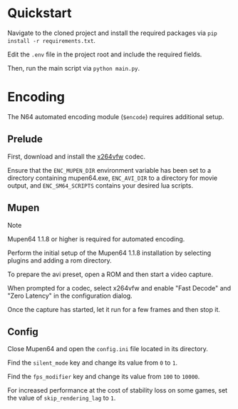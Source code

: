 # Quickstart

Navigate to the cloned project and install the required packages via `pip install -r requirements.txt`.

Edit the `.env` file in the project root and include the required fields.

Then, run the main script via `python main.py`.

# Encoding

The N64 automated encoding module (`$encode`) requires additional setup.

## Prelude

First, download and install the [x264vfw](https://sourceforge.net/projects/x264vfw/) codec.

Ensure that the `ENC_MUPEN_DIR` environment variable has been set to a directory containing mupen64.exe,
`ENC_AVI_DIR` to a directory for movie output, and `ENC_SM64_SCRIPTS` contains your desired lua scripts.

## Mupen

> [!NOTE]  
> Mupen64 1.1.8 or higher is required for automated encoding.

Perform the initial setup of the Mupen64 1.1.8 installation by selecting plugins and adding a rom directory.

To prepare the avi preset, open a ROM and then start a video capture.

When prompted for a codec, select x264vfw and enable "Fast Decode" and "Zero Latency" in the configuration dialog.

Once the capture has started, let it run for a few frames and then stop it.

## Config

Close Mupen64 and open the `config.ini` file located in its directory.

Find the `silent_mode` key and change its value from `0` to `1`.

Find the `fps_modifier` key and change its value from `100` to `10000`.

For increased performance at the cost of stability loss on some games, set the value of `skip_rendering_lag` to `1`.
